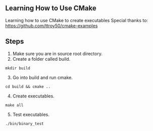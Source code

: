 ## Learning How to Use CMake
Learning how to use CMake to create executables
Special thanks to: https://github.com/ttroy50/cmake-examples

## Steps
1. Make sure you are in source root directory.
2. Create a folder called build.
```
mkdir build
```
3. Go into build and run cmake.
```
cd build && cmake ..
```
4. Create executables.
```
make all
```
5. Test executables.
```
./bin/binary_test
```